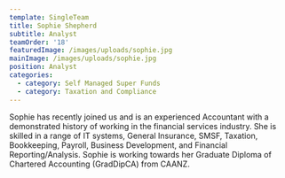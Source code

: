 ```yaml
---
template: SingleTeam
title: Sophie Shepherd
subtitle: Analyst
teamOrder: '18'
featuredImage: /images/uploads/sophie.jpg
mainImage: /images/uploads/sophie.jpg
position: Analyst
categories:
  - category: Self Managed Super Funds
  - category: Taxation and Compliance
---
```

Sophie has recently joined us and is an experienced Accountant with a demonstrated history of working in the financial services industry. She is skilled in a range of IT systems, General Insurance, SMSF, Taxation, Bookkeeping, Payroll, Business Development, and Financial Reporting/Analysis. Sophie is working towards her Graduate Diploma of Chartered Accounting (GradDipCA) from CAANZ.
